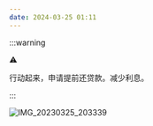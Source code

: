 ```yaml
---
date: 2024-03-25 01:11
---
```


:::warning

:warning:

行动起来，申请提前还贷款。减少利息。

:::

![IMG_20230325_203339](https://docu-1319658309.cos.ap-guangzhou.myqcloud.com/IMG_20230325_203339.jpg)

<!-- truncate -->
